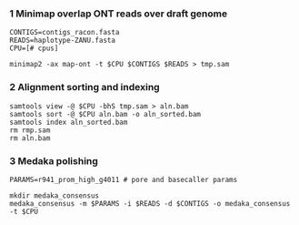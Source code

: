 ### 1 Minimap overlap ONT reads over draft genome
```
CONTIGS=contigs_racon.fasta
READS=haplotype-ZANU.fasta
CPU=[# cpus]

minimap2 -ax map-ont -t $CPU $CONTIGS $READS > tmp.sam
```

### 2 Alignment sorting and indexing
```
samtools view -@ $CPU -bhS tmp.sam > aln.bam
samtools sort -@ $CPU aln.bam -o aln_sorted.bam
samtools index aln_sorted.bam
rm rmp.sam
rm aln.bam
```

### 3 Medaka polishing
```
PARAMS=r941_prom_high_g4011 # pore and basecaller params

mkdir medaka_consensus
medaka_consensus -m $PARAMS -i $READS -d $CONTIGS -o medaka_consensus -t $CPU
```
